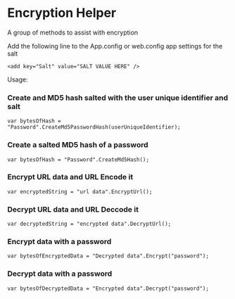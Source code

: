 ﻿# Encryption Helper

A group of methods to assist with encryption

Add the following line to the App.config or web.config app settings for the salt

```
<add key="Salt" value="SALT VALUE HERE" />
```

Usage:

### Create and MD5 hash salted with the user unique identifier and salt
```
var bytesOfHash = "Password".CreateMd5PasswordHash(userUniqueIdentifier);
```

### Create a salted MD5 hash of a password
```
var bytesOfHash = "Password".CreateMd5Hash();
```

### Encrypt URL data and URL Encode it
```
var encryptedString = "url data".EncryptUrl();
```

### Decrypt URL data and URL Deccode it
```
var decryptedString = "encrypted data".DecryptUrl();
```

### Encrypt data with a password
```
var bytesOfEncryptedData = "Decrypted data".Encrypt("password");
```

### Decrypt data with a password
```
var bytesOfDecryptedData = "Encrypted data".Decrypt("password");
```